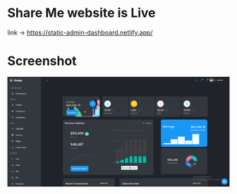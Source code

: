 # Share Me website is Live

link -> https://static-admin-dashboard.netlify.app/

# Screenshot

<img src="./screenshot.png" alt="screenshot">
